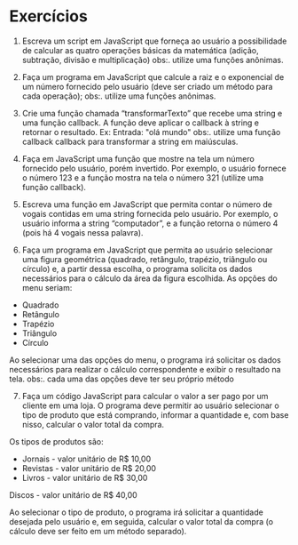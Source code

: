 # Exercícios

1. Escreva um script em JavaScript que forneça ao usuário a possibilidade de calcular as quatro operações básicas da matemática (adição, subtração, divisão e multiplicação)  obs:. utilize uma funções anônimas.

2. Faça um programa em JavaScript que calcule  a raiz e o exponencial de um número fornecido pelo usuário (deve ser criado um método para cada operação); 
obs:. utilize uma funções anônimas.

3. Crie uma função chamada “transformarTexto” que recebe uma string e uma função callback. A função deve aplicar o callback à string e retornar o resultado.
Ex: Entrada: "olá mundo" 
obs:. utilize uma função callback callback para transformar a string em maiúsculas.

4. Faça em JavaScript uma função que mostre na tela um número fornecido pelo usuário, porém invertido. Por exemplo, o usuário fornece o número 123 e a função mostra na tela o número 321 (utilize uma função callback).

5. Escreva uma função em JavaScript que permita contar o número de vogais contidas em uma string fornecida pelo usuário. Por exemplo, o usuário informa a string “computador”, e a função retorna o número 4 (pois há 4 vogais nessa palavra).

6. Faça um programa em JavaScript que permita ao usuário selecionar uma figura geométrica (quadrado, retângulo, trapézio, triângulo ou círculo) e, a partir dessa escolha, o programa solicita os dados necessários para o cálculo da área da figura escolhida.
As opções do menu seriam:

- Quadrado
- Retângulo
- Trapézio
- Triângulo
- Círculo

 Ao selecionar uma das opções do menu, o programa irá solicitar os dados necessários para realizar o cálculo correspondente e exibir o resultado na tela.
obs:. cada uma das opções deve ter seu próprio método

7. Faça um código JavaScript para calcular o valor a ser pago por um cliente em uma loja. O programa deve permitir ao usuário selecionar o tipo de produto que está comprando, informar a quantidade e, com base nisso, calcular o valor total da compra.

 Os tipos de produtos são:
- Jornais - valor unitário de R$ 10,00
- Revistas - valor unitário de R$ 20,00
- Livros - valor unitário de R$ 30,00

Discos - valor unitário de R$ 40,00

Ao selecionar o tipo de produto, o programa irá solicitar a quantidade desejada pelo usuário e, em seguida, calcular o valor total da compra (o cálculo deve ser feito em um método separado).


